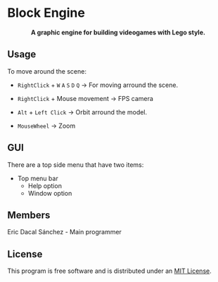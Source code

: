 <h1 align=“center”>Block Engine</h1>
<p align="center"><b>A graphic engine for building videogames with Lego style.</b></p>

## Usage

To move around the scene:

- `RightClick` + `W` `A` `S` `D` `Q` &rarr; For moving arround the scene.

- `RightClick` + Mouse movement &rarr; FPS camera

- `Alt` + `Left Click` &rarr; Orbit arround the model.

- `MouseWheel` &rarr; Zoom

## GUI

There are a top side menu that have two items:

- Top menu bar
  - Help option
  - Window option

## Members

Eric Dacal Sánchez - Main programmer

## License
This program is free software and is distributed under an [MIT License](LICENSE).